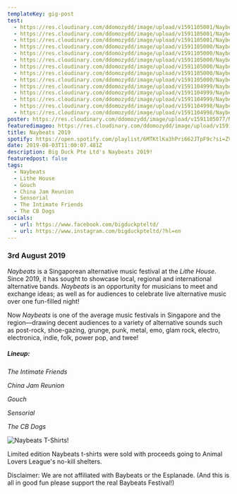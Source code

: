 ```yaml
---
templateKey: gig-post
test:
  - https://res.cloudinary.com/ddomozydd/image/upload/v1591105001/Naybeats/IMG_9901-min_is80of.jpg
  - https://res.cloudinary.com/ddomozydd/image/upload/v1591105001/Naybeats/IMG_9898-min_iz4xkd.jpg
  - https://res.cloudinary.com/ddomozydd/image/upload/v1591105001/Naybeats/IMG_9897-min_mj1wxf.jpg
  - https://res.cloudinary.com/ddomozydd/image/upload/v1591105000/Naybeats/IMG_9856-min_siwntr.jpg
  - https://res.cloudinary.com/ddomozydd/image/upload/v1591105000/Naybeats/IMG_9864-min_yc4iqa.jpg
  - https://res.cloudinary.com/ddomozydd/image/upload/v1591105000/Naybeats/IMG_9879-min_iz1ppq.jpg
  - https://res.cloudinary.com/ddomozydd/image/upload/v1591105000/Naybeats/IMG_9853-min_nuz3cu.jpg
  - https://res.cloudinary.com/ddomozydd/image/upload/v1591105000/Naybeats/IMG_9895-min_haqkdy.jpg
  - https://res.cloudinary.com/ddomozydd/image/upload/v1591105000/Naybeats/IMG_9882-min_mbsegu.jpg
  - https://res.cloudinary.com/ddomozydd/image/upload/v1591104999/Naybeats/IMG_9868-min_lvzz6p.jpg
  - https://res.cloudinary.com/ddomozydd/image/upload/v1591104999/Naybeats/IMG_9877-min_dstpp8.jpg
  - https://res.cloudinary.com/ddomozydd/image/upload/v1591104999/Naybeats/IMG_9867-min_fcb7gy.jpg
  - https://res.cloudinary.com/ddomozydd/image/upload/v1591104998/Naybeats/IMG_9848-min_shzxcl.jpg
  - https://res.cloudinary.com/ddomozydd/image/upload/v1591104998/Naybeats/IMG_9867_1_-min_zqcrku.jpg
poster: https://res.cloudinary.com/ddomozydd/image/upload/v1591105077/Naybeats/poster_fgplmj.png
featuredimageo: https://res.cloudinary.com/ddomozydd/image/upload/v1591105106/Naybeats/naylogo_b3v6mu.png
title: Naybeats 2019
spotify: https://open.spotify.com/playlist/6MTKtlKa3hPri662JTpF9c?si=ZVj-fFNbTyKsPzc7z3pNWA
date: 2019-08-03T11:00:07.481Z
description: Big Duck Pte Ltd's Naybeats 2019!
featuredpost: false
tags:
  - Naybeats
  - Lithe House
  - Gouch
  - China Jam Reunion
  - Sensorial
  - The Intimate Friends
  - The CB Dogs
socials:
  - url: https://www.facebook.com/bigduckpteltd/
  - url: https://www.instagram.com/bigduckpteltd/?hl=en
---
```

### 3rd August 2019

*Naybeats* is a Singaporean alternative music festival at the *Lithe House*. Since 2019, it has sought to showcase local, regional and international alternative bands. *Naybeats* is an opportunity for musicians to meet and exchange ideas; as well as for audiences to celebrate live alternative music over one fun-filled night! 

Now *Naybeats* is one of the average music festivals in Singapore and the region—drawing decent audiences to a variety of alternative sounds such as post-rock, shoe-gazing, grunge, punk, metal, emo, glam rock, electro, electronica, indie, folk, power pop, and twee!

##### Lineup:

*The Intimate Friends*

*China Jam Reunion*

*Gouch*

*Sensorial*

*The CB Dogs*

![](https://res.cloudinary.com/ddomozydd/image/upload/v1591106471/Naybeats/Nayshirt_fosofz.jpg "Naybeats T-Shirts!")

Limited edition Naybeats t-shirts were sold with proceeds going to Animal Lovers League's no-kill shelters.

Disclaimer: We are not affiliated with Baybeats or the Esplanade. (And this is all in good fun please support the real Baybeats Festival!)